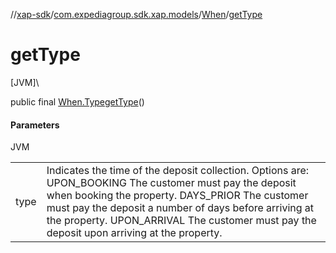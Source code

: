 //[xap-sdk](../../../index.md)/[com.expediagroup.sdk.xap.models](../index.md)/[When](index.md)/[getType](get-type.md)

# getType

[JVM]\

public final [When.Type](-type/index.md)[getType](get-type.md)()

#### Parameters

JVM

| | |
|---|---|
| type | Indicates the time of the deposit collection. Options are: UPON_BOOKING The customer must pay the deposit when booking the property. DAYS_PRIOR The customer must pay the deposit a number of days before arriving at the property. UPON_ARRIVAL The customer must pay the deposit upon arriving at the property. |

